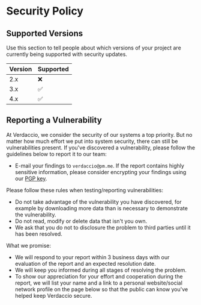 # Security Policy

## Supported Versions

Use this section to tell people about which versions of your project are
currently being supported with security updates.

| Version | Supported          |
| ------- | ------------------ |
| 2.x   | :x:                |
| 3.x   | :white_check_mark: |
| 4.x   | :white_check_mark: |

## Reporting a Vulnerability

At Verdaccio, we consider the security of our systems a top priority. But no matter how much effort we put into system security, there can still be vulnerabilities present. If you've discovered a vulnerability, please follow the guidelines below to report it to our team:

* E-mail your findings to `verdaccio@pm.me`. If the report contains highly sensitive information, please consider encrypting your findings using our [PGP key](https://verdaccio.nyc3.digitaloceanspaces.com/gpg/publickey.verdaccio@pm.me.asc).

Please follow these rules when testing/reporting vulnerabilities:
* Do not take advantage of the vulnerability you have discovered, for example by downloading more data than is necessary to demonstrate the vulnerability.
* Do not read, modify or delete data that isn't you own.
* We ask that you do not to disclosure the problem to third parties until it has been resolved.

What we promise:
* We will respond to your report within 3 business days with our evaluation of the report and an expected resolution date.
* We will keep you informed during all stages of resolving the problem.
* To show our appreciation for your effort and cooperation during the report, we will list your name and a link to a personal website/social network profile on the page below so that the public can know you've helped keep Verdaccio secure.


